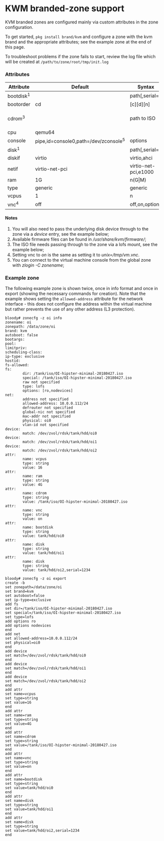 
# KWM branded-zone support

KVM branded zones are configured mainly via custom attributes in the zone
configuration.

To get started, `pkg install brand/kvm` and configure a zone with the
kvm brand and the appropriate attributes; see the example zone at the end of
this page.

To troubleshoot problems if the zone fails to start, review the log file
which will be created at `/path/to/zone/root/tmp/init.log`

### Attributes

| Attribute	| Default		| Syntax		| Example
| ---		| ---			| ---			| ---
| bootdisk<sup>1</sup>	| 			| path[,serial=<serno>] | tank/hdd/kvm1
| bootorder	| cd			| \[c\]\[d\]\[n\]
| cdrom<sup>3</sup>		|			| path to ISO		  | /data/iso/FreeBSD-11.1-RELEASE-amd64-bootonly.iso
| cpu		| qemu64		|
| console	| pipe,id=console0,path=/dev/zconsole<sup>5</sup>	| options		|
| disk<sup>1</sup>		| 			| path[,serial=<serno>] | tank/hdd/kvm2,serial=1234
| diskif	| virtio		| virtio,ahci
| netif		| virtio-net-pci	| virtio-net-pci,e1000
| ram		| 1G			| n(G\|M)		| 8G
| type		| generic		| generic
| vcpus		| 1			|  n			| 16
| vnc<sup>4</sup>		| off			| off,on,options	| unix:/tmp/vm.vnc

#### Notes

<ol>
<li>You will also need to pass the underlying disk device through to the zone via a <i>device</i> entry, see the example below;</li>
<li>Available firmware files can be found in <i>/usr/share/kvm/firmware/</i>;</li>
<li>The ISO file needs passing through to the zone via a lofs mount, see the example below;</li>
<li>Setting vnc to <i>on</i> is the same as setting it to <i>unix=/tmp/vm.vnc</i>.</li>
<li>You can connect to the virtual machine console from the global zone with <i>zlogin -C zonename</i>;</li>
</ol>

### Example zone

The following example zone is shown twice, once in info format and once in
export (showing the necessary commands for creation). Note that the example
shows setting the `allowed-address` attribute for the network interface -
this does not configure the address within the virtual machine but rather
prevents the use of any other address (L3 protection).

```
bloody# zonecfg -z oi info
zonename: oi
zonepath: /data/zone/oi
brand: kvm
autoboot: false
bootargs:
pool:
limitpriv:
scheduling-class:
ip-type: exclusive
hostid:
fs-allowed:
fs:
        dir: /tank/iso/OI-hipster-minimal-20180427.iso
        special: /tank/iso/OI-hipster-minimal-20180427.iso
        raw not specified
        type: lofs
        options: [ro,nodevices]
net:
        address not specified
        allowed-address: 10.0.0.112/24
        defrouter not specified
        global-nic not specified
        mac-addr not specified
        physical: oi0
        vlan-id not specified
device:
        match: /dev/zvol/rdsk/tank/hdd/oi0
device:
        match: /dev/zvol/rdsk/tank/hdd/oi1
device:
        match: /dev/zvol/rdsk/tank/hdd/oi2
attr:
        name: vcpus
        type: string
        value: 16
attr:
        name: ram
        type: string
        value: 4G
attr:
        name: cdrom
        type: string
        value: /tank/iso/OI-hipster-minimal-20180427.iso
attr:
        name: vnc
        type: string
        value: on
attr:
        name: bootdisk
        type: string
        value: tank/hdd/oi0
attr:
        name: disk
        type: string
        value: tank/hdd/oi1
attr:
        name: disk
        type: string
        value: tank/hdd/oi2,serial=1234
```

```
bloody# zonecfg -z oi export
create -b
set zonepath=/data/zone/oi
set brand=kvm
set autoboot=false
set ip-type=exclusive
add fs
set dir=/tank/iso/OI-hipster-minimal-20180427.iso
set special=/tank/iso/OI-hipster-minimal-20180427.iso
set type=lofs
add options ro
add options nodevices
end
add net
set allowed-address=10.0.0.112/24
set physical=oi0
end
add device
set match=/dev/zvol/rdsk/tank/hdd/oi0
end
add device
set match=/dev/zvol/rdsk/tank/hdd/oi1
end
add device
set match=/dev/zvol/rdsk/tank/hdd/oi2
end
add attr
set name=vcpus
set type=string
set value=16
end
add attr
set name=ram
set type=string
set value=4G
end
add attr
set name=cdrom
set type=string
set value=/tank/iso/OI-hipster-minimal-20180427.iso
end
add attr
set name=vnc
set type=string
set value=on
end
add attr
set name=bootdisk
set type=string
set value=tank/hdd/oi0
end
add attr
set name=disk
set type=string
set value=tank/hdd/oi1
end
add attr
set name=disk
set type=string
set value=tank/hdd/oi2,serial=1234
end
```
